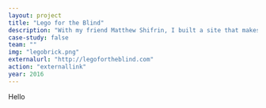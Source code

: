 ```yaml
---
layout: project
title: "Lego for the Blind"
description: "With my friend Matthew Shifrin, I built a site that makes Lego accessible for the blind and visually impaired. The project was featured on <a class='underline black' href='https://www.youtube.com/watch?v=hVy5E2DZkKM'>BrainCraft</a> and covered by Popular Science."
case-study: false
team: ""
img: "legobrick.png"
externalurl: "http://legofortheblind.com"
action: "externallink"
year: 2016
---
```


Hello